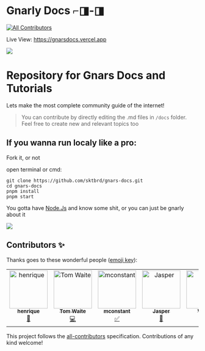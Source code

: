 # Gnarly Docs ⌐◨-◨
<!-- ALL-CONTRIBUTORS-BADGE:START - Do not remove or modify this section -->
[![All Contributors](https://img.shields.io/badge/all_contributors-5-orange.svg?style=flat-square)](#contributors-)
<!-- ALL-CONTRIBUTORS-BADGE:END -->

Live View: https://gnarsdocs.vercel.app 

![](https://i.ibb.co/zXk6YdR/image.png)

# Repository for Gnars Docs and Tutorials 

Lets make the most complete community guide of the internet!

> You can contribute by directly editing the .md files in `/docs` folder. Feel free to create new and relevant topics too

## If you wanna run localy like a pro: 

Fork it, or not  

open terminal or cmd:

```
git clone https://github.com/sktbrd/gnars-docs.git
cd gnars-docs
pnpm install
pnpm start
```

You gotta have [Node.Js](https://nodejs.org/en/) and know some shit, or you can just be gnarly about it 


![](https://i.ibb.co/G25YWmL/image.png)

## Contributors ✨

Thanks goes to these wonderful people ([emoji key](https://allcontributors.org/docs/en/emoji-key)):

<!-- ALL-CONTRIBUTORS-LIST:START - Do not remove or modify this section -->
<!-- prettier-ignore-start -->
<!-- markdownlint-disable -->
<table>
  <tbody>
    <tr>
      <td align="center" valign="top" width="14.28%"><a href="https://nidnogg.github.io/mood-drone/"><img src="https://avatars.githubusercontent.com/u/17261185?v=4?s=100" width="100px;" alt="henrique"/><br /><sub><b>henrique</b></sub></a><br /><a href="https://github.com/sktbrd/gnars-docs/pulls?q=is%3Apr+reviewed-by%3Anidnogg" title="Reviewed Pull Requests">👀</a></td>
      <td align="center" valign="top" width="14.28%"><a href="https://www.dawnwallet.xyz/"><img src="https://avatars.githubusercontent.com/u/20632187?v=4?s=100" width="100px;" alt="Tom Waite"/><br /><sub><b>Tom Waite</b></sub></a><br /><a href="https://github.com/sktbrd/gnars-docs/commits?author=thomas-waite" title="Code">💻</a></td>
      <td align="center" valign="top" width="14.28%"><a href="https://github.com/mconstant"><img src="https://avatars.githubusercontent.com/u/85532172?v=4?s=100" width="100px;" alt="mconstant"/><br /><sub><b>mconstant</b></sub></a><br /><a href="#tutorial-mconstant" title="Tutorials">✅</a></td>
      <td align="center" valign="top" width="14.28%"><a href="https://github.com/JasperOPR"><img src="https://avatars.githubusercontent.com/u/85296013?v=4?s=100" width="100px;" alt="Jasper"/><br /><sub><b>Jasper</b></sub></a><br /><a href="https://github.com/sktbrd/gnars-docs/pulls?q=is%3Apr+reviewed-by%3AJasperOPR" title="Reviewed Pull Requests">👀</a></td>
      <td align="center" valign="top" width="14.28%"><a href="https://skatehive.app"><img src="https://avatars.githubusercontent.com/u/116202536?v=4?s=100" width="100px;" alt="Vlad 2"/><br /><sub><b>Vlad 2</b></sub></a><br /><a href="https://github.com/sktbrd/gnars-docs/commits?author=sktbrd" title="Code">💻</a></td>
    </tr>
  </tbody>
</table>

<!-- markdownlint-restore -->
<!-- prettier-ignore-end -->

<!-- ALL-CONTRIBUTORS-LIST:END -->

This project follows the [all-contributors](https://github.com/all-contributors/all-contributors) specification. Contributions of any kind welcome!